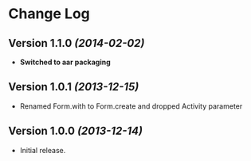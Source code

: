 Change Log
==========

Version 1.1.0 *(2014-02-02)*
--------------------------------

* **Switched to aar packaging**

Version 1.0.1 *(2013-12-15)*
----------------------------

* Renamed Form.with to Form.create and dropped Activity parameter

Version 1.0.0 *(2013-12-14)*
----------------------------

* Initial release.
